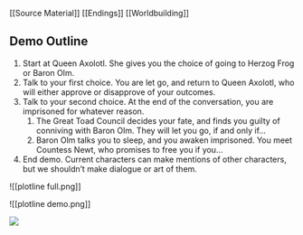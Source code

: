 [[Source Material]]
[[Endings]]
[[Worldbuilding]]
## Demo Outline

1. Start at Queen Axolotl. She gives you the choice of going to Herzog Frog or Baron Olm.
2. Talk to your first choice. You are let go, and return to Queen Axolotl, who will either approve or disapprove of your outcomes.
3. Talk to your second choice. At the end of the conversation, you are imprisoned for whatever reason. 
	1. The Great Toad Council decides your fate, and finds you guilty of conniving with Baron Olm. They will let you go, if and only if…
	2. Baron Olm talks you to sleep, and you awaken imprisoned. You meet Countess Newt, who promises to free you if you…
4. End demo. Current characters can make mentions of other characters, but we shouldn’t make dialogue or art of them.

![[plotline full.png]]

![[plotline demo.png]]

![](https://lh5.googleusercontent.com/ptB5xi0PkJzwHqMmXSE37K80TliJxWrln53ZE0KWuZVge1uOCfBUT1xPCQErnDNi_leHK8aq73rg2W7eX8zgy5tsKqfN_leeXYxSD5A5A7rKHvGq6G15t8n201Rj8U8qPVCXP93gAqeNZput4DIACrs)


